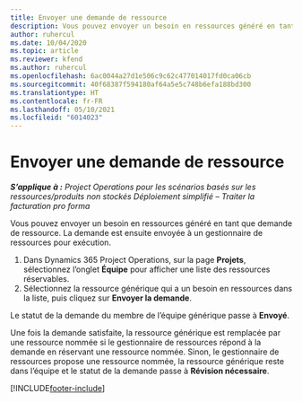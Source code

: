 ```yaml
---
title: Envoyer une demande de ressource
description: Vous pouvez envoyer un besoin en ressources généré en tant que demande de ressource. La demande est ensuite envoyée à un gestionnaire de ressources pour traitement.
author: ruhercul
ms.date: 10/04/2020
ms.topic: article
ms.reviewer: kfend
ms.author: ruhercul
ms.openlocfilehash: 6ac0044a27d1e506c9c62c477014017fd0ca06cb
ms.sourcegitcommit: 40f68387f594180af64a5e5c748b6efa188bd300
ms.translationtype: HT
ms.contentlocale: fr-FR
ms.lasthandoff: 05/10/2021
ms.locfileid: "6014023"
---
```

# <a name="submit-a-resource-request"></a>Envoyer une demande de ressource

_**S’applique à :** Project Operations pour les scénarios basés sur les ressources/produits non stockés Déploiement simplifié – Traiter la facturation pro forma_

Vous pouvez envoyer un besoin en ressources généré en tant que demande de ressource. La demande est ensuite envoyée à un gestionnaire de ressources pour exécution.

1. Dans Dynamics 365 Project Operations, sur la page **Projets**, sélectionnez l’onglet **Équipe** pour afficher une liste des ressources réservables. 
2. Sélectionnez la ressource générique qui a un besoin en ressources dans la liste, puis cliquez sur **Envoyer la demande**.

Le statut de la demande du membre de l’équipe générique passe à **Envoyé**.

Une fois la demande satisfaite, la ressource générique est remplacée par une ressource nommée si le gestionnaire de ressources répond à la demande en réservant une ressource nommée. Sinon, le gestionnaire de ressources propose une ressource nommée, la ressource générique reste dans l’équipe et le statut de la demande passe à **Révision nécessaire**.


[!INCLUDE[footer-include](../includes/footer-banner.md)]
